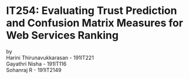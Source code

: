 # IT254: Evaluating Trust Prediction and Confusion Matrix Measures for Web Services Ranking

by
<br>
Harini Thirunavukkarasan - 191IT221
<br>
Gayathri Nisha - 191IT116
<br>
Sohanraj R - 191IT2149
